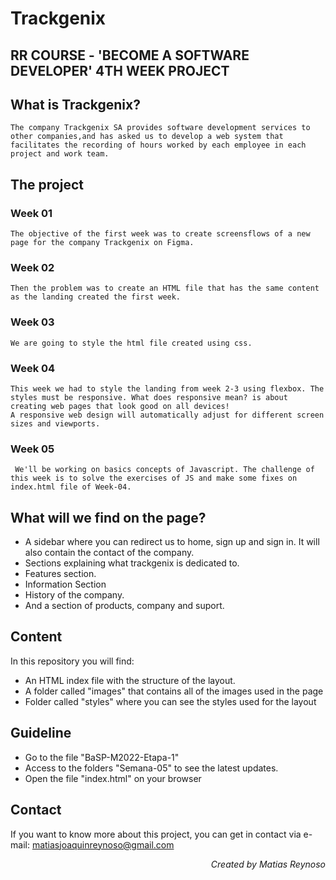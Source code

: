 # Trackgenix
## RR COURSE - 'BECOME A SOFTWARE DEVELOPER' 4TH WEEK PROJECT

## What is Trackgenix?
```
The company Trackgenix SA provides software development services to other companies,and has asked us to develop a web system that facilitates the recording of hours worked by each employee in each project and work team.
```
## The project
### Week 01
```
The objective of the first week was to create screensflows of a new page for the company Trackgenix on Figma.
```
### Week 02
```
Then the problem was to create an HTML file that has the same content as the landing created the first week.
```
### Week 03
```
We are going to style the html file created using css.
```
### Week 04
```
This week we had to style the landing from week 2-3 using flexbox. The styles must be responsive. What does responsive mean? is about creating web pages that look good on all devices!
A responsive web design will automatically adjust for different screen sizes and viewports.
```
### Week 05
```
 We'll be working on basics concepts of Javascript. The challenge of this week is to solve the exercises of JS and make some fixes on index.html file of Week-04.
```



## What will we find on the page?
- A sidebar where you can redirect us to home, sign up and sign in. It will also contain the contact of the company.
- Sections explaining what trackgenix is dedicated to.
- Features section.
- Information Section
- History of the company. 
- And a section of products, company and suport.

## Content
In this repository you will find:

- An HTML index file with the structure of the layout.
- A folder called "images" that contains all of the images used in the page
- Folder called "styles" where you can see the styles used for the layout

## Guideline
- Go to the file "BaSP-M2022-Etapa-1"
- Access to the folders "Semana-05" to see the latest updates.
- Open the file "index.html" on your browser
 
## Contact
If you want to know more about this project, you can get in contact via e-mail: matiasjoaquinreynoso@gmail.com
<p align="right"><i>Created by Matias Reynoso</i></p>
